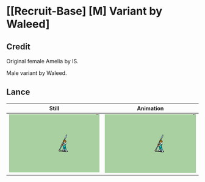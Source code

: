 # [\[Recruit-Base\] \[M\] Variant by Waleed]

## Credit

Original female Amelia by IS.

Male variant by Waleed.
	
## Lance

| Still | Animation |
| :---: | :-------: |
| ![Lance still](./Lance_000.png) | ![Lance animation](./Lance.gif) |
